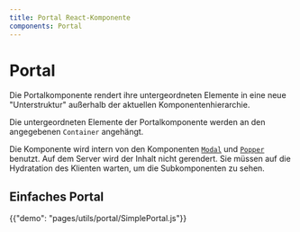 ```yaml
---
title: Portal React-Komponente
components: Portal
---
```


# Portal

<p class="description">Die Portalkomponente rendert ihre untergeordneten Elemente in eine neue "Unterstruktur" außerhalb der aktuellen Komponentenhierarchie.</p>

Die untergeordneten Elemente der Portalkomponente werden an den angegebenen `Container` angehängt.

Die Komponente wird intern von den Komponenten [`Modal`](/utils/modal/) und [`Popper`](/utils/popper/) benutzt. Auf dem Server wird der Inhalt nicht gerendert. Sie müssen auf die Hydratation des Klienten warten, um die Subkomponenten zu sehen.

## Einfaches Portal

{{"demo": "pages/utils/portal/SimplePortal.js"}}
